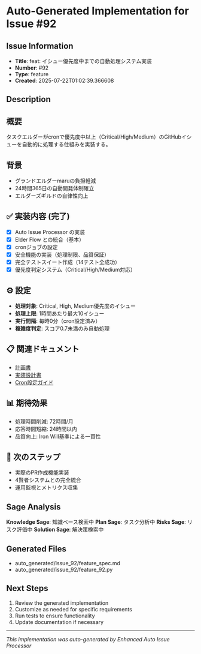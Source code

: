 # Auto-Generated Implementation for Issue #92

## Issue Information
- **Title**: feat: イシュー優先度中までの自動処理システム実装
- **Number**: #92
- **Type**: feature
- **Created**: 2025-07-22T01:02:39.366608

## Description
## 概要
タスクエルダーがcronで優先度中以上（Critical/High/Medium）のGitHubイシューを自動的に処理する仕組みを実装する。

## 背景
- グランドエルダーmaruの負担軽減
- 24時間365日の自動開発体制確立
- エルダーズギルドの自律性向上

## ✅ 実装内容 (完了)
- [x] Auto Issue Processor の実装
- [x] Elder Flow との統合（基本）
- [x] cronジョブの設定
- [x] 安全機能の実装（処理制限、品質保証）
- [x] 完全テストスイート作成（14テスト全成功）
- [x] 優先度判定システム（Critical/High/Medium対応）

## ⚙️ 設定
- **処理対象**: Critical, High, Medium優先度のイシュー
- **処理上限**: 1時間あたり最大10イシュー
- **実行間隔**: 毎時0分（cron設定済み）
- **複雑度判定**: スコア0.7未満のみ自動処理

## 📋 関連ドキュメント
- [計画書](/docs/AUTO_ISSUE_PROCESSOR_PLAN.md)
- [実装設計書](/docs/AUTO_ISSUE_PROCESSOR_DESIGN.md)
- [Cron設定ガイド](/docs/AUTO_ISSUE_PROCESSOR_CRON_SETUP.md)

## 📊 期待効果
- 処理時間削減: 72時間/月
- 応答時間短縮: 24時間以内
- 品質向上: Iron Will基準による一貫性

## 🚀 次のステップ
- 実際のPR作成機能実装
- 4賢者システムとの完全統合
- 運用監視とメトリクス収集

## Sage Analysis
**Knowledge Sage**: 知識ベース検索中
**Plan Sage**: タスク分析中
**Risks Sage**: リスク評価中
**Solution Sage**: 解決策検索中

## Generated Files
- auto_generated/issue_92/feature_spec.md
- auto_generated/issue_92/feature_92.py

## Next Steps
1. Review the generated implementation
2. Customize as needed for specific requirements
3. Run tests to ensure functionality
4. Update documentation if necessary

---
*This implementation was auto-generated by Enhanced Auto Issue Processor*
